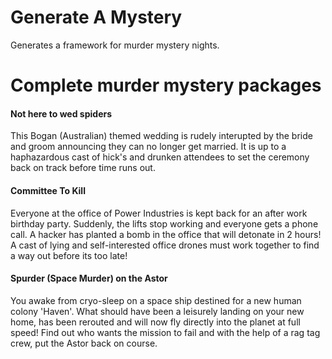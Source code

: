 # Generate A Mystery
Generates a framework for murder mystery nights.

# Complete murder mystery packages

#### Not here to wed spiders
This Bogan (Australian) themed wedding is rudely interupted by the bride and groom announcing they can no longer get married. It is up to a haphazardous cast of hick's and drunken attendees to set the ceremony back on track before time runs out.

#### Committee To Kill
Everyone at the office of Power Industries is kept back for an after work birthday party. Suddenly, the lifts stop working and everyone gets a phone call. A hacker has planted a bomb in the office that will detonate in 2 hours! A cast of lying and self-interested office drones must work together to find a way out before its too late!

#### Spurder (Space Murder) on the Astor
You awake from cryo-sleep on a space ship destined for a new human colony 'Haven'. What should have been a leisurely landing on your new home, has been rerouted and will now fly directly into the planet at full speed! Find out who wants the mission to fail and with the help of a rag tag crew, put the Astor back on course.
